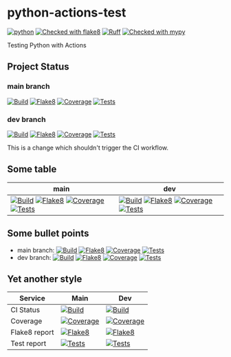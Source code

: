 # python-actions-test

[![python](https://img.shields.io/badge/Python-3.10-3776AB.svg?style=flat&logo=python&logoColor=white)](https://www.python.org)
[![Checked with flake8](https://img.shields.io/badge/flake8-checked-blueviolet)](https://flake8.pycqa.org
)
[![Ruff](https://img.shields.io/endpoint?url=https://raw.githubusercontent.com/astral-sh/ruff/main/assets/badge/v2.json)](https://github.com/astral-sh/ruff)
[![Checked with mypy](https://www.mypy-lang.org/static/mypy_badge.svg)](https://mypy-lang.org/)

Testing Python with Actions

## Project Status

### main branch

[![Build](https://github.com/marcegeek/python-actions-test/actions/workflows/ci.yml/badge.svg?branch=main)](https://github.com/marcegeek/python-actions-test/actions/workflows/ci.yml)
[![Flake8](https://marcegeek.github.io/python-actions-test/main/flake8/badge.svg)](https://marcegeek.github.io/python-actions-test/main/flake8/index.html)
[![Coverage](https://marcegeek.github.io/python-actions-test/main/coverage/badge.svg)](https://marcegeek.github.io/python-actions-test/main/coverage/index.html)
[![Tests](https://marcegeek.github.io/python-actions-test/main/tests/badge.svg)](https://marcegeek.github.io/python-actions-test/main/tests/pytest.html)

### dev branch

[![Build](https://github.com/marcegeek/python-actions-test/actions/workflows/ci.yml/badge.svg?branch=dev)](https://github.com/marcegeek/python-actions-test/actions/workflows/ci.yml)
[![Flake8](https://marcegeek.github.io/python-actions-test/dev/flake8/badge.svg)](https://marcegeek.github.io/python-actions-test/dev/flake8/index.html)
[![Coverage](https://marcegeek.github.io/python-actions-test/dev/coverage/badge.svg)](https://marcegeek.github.io/python-actions-test/dev/coverage/index.html)
[![Tests](https://marcegeek.github.io/python-actions-test/dev/tests/badge.svg)](https://marcegeek.github.io/python-actions-test/dev/tests/pytest.html)

This is a change which shouldn't trigger the CI workflow.

## Some table

main|dev
----|---
[![Build](https://github.com/marcegeek/python-actions-test/actions/workflows/ci.yml/badge.svg?branch=main)](https://github.com/marcegeek/python-actions-test/actions/workflows/ci.yml) [![Flake8](https://marcegeek.github.io/python-actions-test/main/flake8/badge.svg)](https://marcegeek.github.io/python-actions-test/main/flake8/index.html) [![Coverage](https://marcegeek.github.io/python-actions-test/main/coverage/badge.svg)](https://marcegeek.github.io/python-actions-test/main/coverage/index.html) [![Tests](https://marcegeek.github.io/python-actions-test/main/tests/badge.svg)](https://marcegeek.github.io/python-actions-test/main/tests/pytest.html) | [![Build](https://github.com/marcegeek/python-actions-test/actions/workflows/ci.yml/badge.svg?branch=dev)](https://github.com/marcegeek/python-actions-test/actions/workflows/ci.yml) [![Flake8](https://marcegeek.github.io/python-actions-test/dev/flake8/badge.svg)](https://marcegeek.github.io/python-actions-test/dev/flake8/index.html) [![Coverage](https://marcegeek.github.io/python-actions-test/dev/coverage/badge.svg)](https://marcegeek.github.io/python-actions-test/dev/coverage/index.html) [![Tests](https://marcegeek.github.io/python-actions-test/dev/tests/badge.svg)](https://marcegeek.github.io/python-actions-test/dev/tests/pytest.html)

## Some bullet points

* main branch: [![Build](https://github.com/marcegeek/python-actions-test/actions/workflows/ci.yml/badge.svg?branch=main)](https://github.com/marcegeek/python-actions-test/actions/workflows/ci.yml) [![Flake8](https://marcegeek.github.io/python-actions-test/main/flake8/badge.svg)](https://marcegeek.github.io/python-actions-test/main/flake8/index.html) [![Coverage](https://marcegeek.github.io/python-actions-test/main/coverage/badge.svg)](https://marcegeek.github.io/python-actions-test/main/coverage/index.html) [![Tests](https://marcegeek.github.io/python-actions-test/main/tests/badge.svg)](https://marcegeek.github.io/python-actions-test/main/tests/pytest.html)
* dev branch: [![Build](https://github.com/marcegeek/python-actions-test/actions/workflows/ci.yml/badge.svg?branch=dev)](https://github.com/marcegeek/python-actions-test/actions/workflows/ci.yml) [![Flake8](https://marcegeek.github.io/python-actions-test/dev/flake8/badge.svg)](https://marcegeek.github.io/python-actions-test/dev/flake8/index.html) [![Coverage](https://marcegeek.github.io/python-actions-test/dev/coverage/badge.svg)](https://marcegeek.github.io/python-actions-test/dev/coverage/index.html) [![Tests](https://marcegeek.github.io/python-actions-test/dev/tests/badge.svg)](https://marcegeek.github.io/python-actions-test/dev/tests/pytest.html)

## Yet another style

Service | Main | Dev
--------|------|----
CI Status | [![Build](https://github.com/marcegeek/python-actions-test/actions/workflows/ci.yml/badge.svg?branch=main)](https://github.com/marcegeek/python-actions-test/actions/workflows/ci.yml) | [![Build](https://github.com/marcegeek/python-actions-test/actions/workflows/ci.yml/badge.svg?branch=dev)](https://github.com/marcegeek/python-actions-test/actions/workflows/ci.yml)
Coverage | [![Coverage](https://marcegeek.github.io/python-actions-test/main/coverage/badge.svg)](https://marcegeek.github.io/python-actions-test/main/coverage/index.html) | [![Coverage](https://marcegeek.github.io/python-actions-test/dev/coverage/badge.svg)](https://marcegeek.github.io/python-actions-test/dev/coverage/index.html)
Flake8 report | [![Flake8](https://marcegeek.github.io/python-actions-test/main/flake8/badge.svg)](https://marcegeek.github.io/python-actions-test/main/flake8/index.html) | [![Flake8](https://marcegeek.github.io/python-actions-test/dev/flake8/badge.svg)](https://marcegeek.github.io/python-actions-test/dev/flake8/index.html)
Test report | [![Tests](https://marcegeek.github.io/python-actions-test/main/tests/badge.svg)](https://marcegeek.github.io/python-actions-test/main/tests/pytest.html) | [![Tests](https://marcegeek.github.io/python-actions-test/dev/tests/badge.svg)](https://marcegeek.github.io/python-actions-test/dev/tests/pytest.html)
